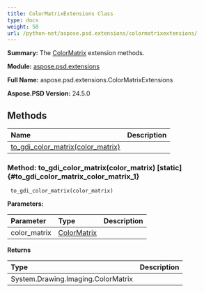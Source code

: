 ```yaml
---
title: ColorMatrixExtensions Class
type: docs
weight: 50
url: /python-net/aspose.psd.extensions/colormatrixextensions/
---
```


**Summary:** The [ColorMatrix](/psd/python-net/aspose.psd/colormatrix/) extension methods.

**Module:** [aspose.psd.extensions](/psd/python-net/aspose.psd.extensions/)

**Full Name:** aspose.psd.extensions.ColorMatrixExtensions

**Aspose.PSD Version:** 24.5.0

## **Methods**
| **Name** | **Description** |
| :- | :- |
| [to_gdi_color_matrix(color_matrix)](#to_gdi_color_matrix_color_matrix_1) |    |


### Method: to_gdi_color_matrix(color_matrix)  [static] {#to_gdi_color_matrix_color_matrix_1}


```
 to_gdi_color_matrix(color_matrix) 
```

  

**Parameters:**

| Parameter | Type | Description |
| :- | :- | :- |
| color_matrix | [ColorMatrix](/psd/python-net/aspose.psd/colormatrix) |  |

**Returns**

| Type | Description |
| :- | :- |
| System.Drawing.Imaging.ColorMatrix |  |


